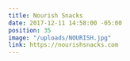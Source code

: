 ```yaml
---
title: Nourish Snacks
date: 2017-12-11 14:58:00 -05:00
position: 35
image: "/uploads/NOURISH.jpg"
link: https://nourishsnacks.com
---
```


